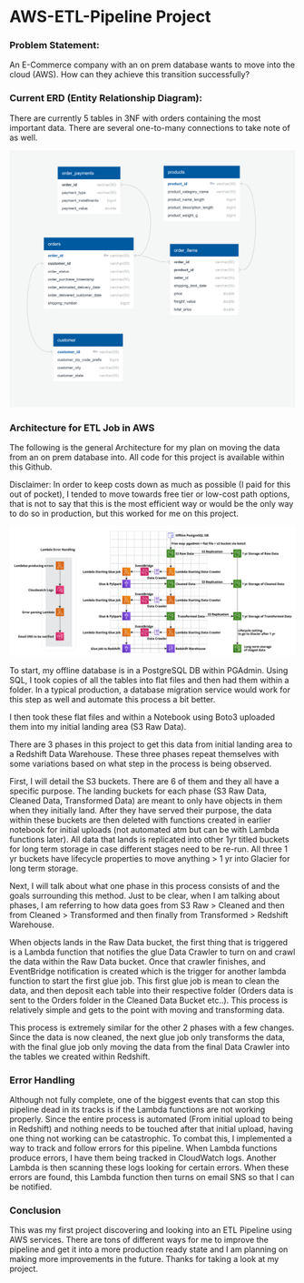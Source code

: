 # AWS-ETL-Pipeline Project

### Problem Statement:

An E-Commerce company with an on prem database wants to move into the cloud (AWS). How can they achieve this transition successfully?

### Current ERD (Entity Relationship Diagram):

There are currently 5 tables in 3NF with orders containing the most important data. There are several one-to-many connections to take note of as well.

![](./Pictures/ERD-Diagram.PNG)

### Architecture for ETL Job in AWS

The following is the general Architecture for my plan on moving the data from an on prem database into. All code for this project is available within this Github.

Disclaimer: In order to keep costs down as much as possible (I paid for this out of pocket), I tended to move towards free tier or low-cost path options, that is not to say that this is the most efficient way or would be the only way to do so in production, but this worked for me on this project.

![](./Pictures/Architecture_04222022.PNG)

To start, my offline database is in a PostgreSQL DB within PGAdmin. Using SQL, I took copies of all the tables into flat files and then had them within a folder. In a typical production, a database migration service would work for this step as well and automate this process a bit better.

I then took these flat files and within a Notebook using Boto3 uploaded them into my initial landing area (S3 Raw Data). 

There are 3 phases in this project to get this data from initial landing area to a Redshift Data Warehouse. These three phases repeat themselves with some variations based on what step in the process is being observed.

First, I will detail the S3 buckets. There are 6 of them and they all have a specific purpose. The landing buckets for each phase (S3 Raw Data, Cleaned Data, Transformed Data) are meant to only have objects in them when they initially land. After they have served their purpose, the data within these buckets are then deleted with functions created in earlier notebook for initial uploads (not automated atm but can be with Lambda functions later). All data that lands is replicated into other 1yr titled buckets for long term storage in case different stages need to be re-run. All three 1 yr buckets have lifecycle properties to move anything > 1 yr into Glacier for long term storage.

Next, I will talk about what one phase in this process consists of and the goals surrounding this method. Just to be clear, when I am talking about phases, I am referring to how data goes from S3 Raw > Cleaned and then from Cleaned > Transformed and then finally from Transformed > Redshift Warehouse.

When objects lands in the Raw Data bucket, the first thing that is triggered is a Lambda function that notifies the glue Data Crawler to turn on and crawl the data within the Raw Data bucket. Once that crawler finishes, and EventBridge notification is created which is the trigger for another lambda function to start the first glue job. This first glue job is mean to clean the data, and then deposit each table into their respective folder (Orders data is sent to the Orders folder in the Cleaned Data Bucket etc..). This process is relatively simple and gets to the point with moving and transforming data.

This process is extremely similar for the other 2 phases with a few changes. Since the data is now cleaned, the next glue job only transforms the data, with the final glue job only moving the data from the final Data Crawler into the tables we created within Redshift.

### Error Handling

Although not fully complete, one of the biggest events that can stop this pipeline dead in its tracks is if the Lambda functions are not working properly. Since the entire process is automated (From initial upload to being in Redshift) and nothing needs to be touched after that initial upload, having one thing not working can be catastrophic. To combat this, I implemented a way to track and follow errors for this pipeline. When Lambda functions produce errors, I have them being tracked in CloudWatch logs. Another Lambda is then scanning these logs looking for certain errors. When these errors are found, this Lambda function then turns on email SNS so that I can be notified.

### Conclusion

This was my first project discovering and looking into an ETL Pipeline using AWS services. There are tons of different ways for me to improve the pipeline and get it into a more production ready state and I am planning on making more improvements in the future. Thanks  for taking a look at my project.
